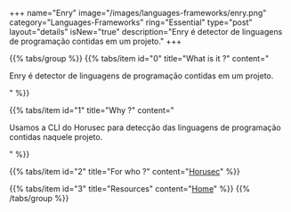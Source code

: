 +++
name="Enry"
image="/images/languages-frameworks/enry.png"
category="Languages-Frameworks"
ring="Essential"
type="post"
layout="details"
isNew="true"
description="Enry é detector de linguagens de programação contidas em um projeto."
+++

{{% tabs/group %}}
  {{% tabs/item id="0" title="What is it ?" content="<p>Enry é detector de linguagens de programação contidas em um projeto.</p>" %}}
  
  {{% tabs/item id="1" title="Why ?" content="<p>Usamos a CLI do Horusec para detecção das linguagens de programação contidas naquele projeto.</p>" %}}
  
  {{% tabs/item id="2" title="For who ?" content="<a href='https://horusec.io/site/'>Horusec</a>" %}}

  {{% tabs/item id="3" title="Resources" content="<a href='https://github.com/src-d/enry'>Home</a>" %}}
{{% /tabs/group %}}